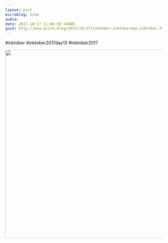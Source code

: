```yaml
---
layout: post
microblog: true
audio: 
date: 2017-10-17 21:06:59 +0400
guid: http://kaa.micro.blog/2017/10/17/inktober-inktoberday-inktober.html
---
```

#inktober #inktober2017day13 #inktober2017

<img src="https://www.kaa.bz/uploads/2018/98ab5e97ad.jpg" width="600" height="600" />
